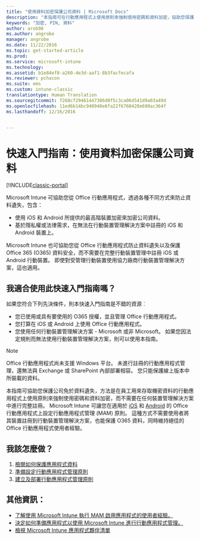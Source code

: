 ```yaml
---
title: "使用資料加密保護公司資料 | Microsoft Docs"
description: "本指南可在行動應用程式上使用原則來強制使用密碼和資料加密，協助您保護公司免於資料遺失。"
keywords: "加密, PIN, 資料"
author: arob98
ms.author: angrobe
manager: angrobe
ms.date: 11/22/2016
ms.topic: get-started-article
ms.prod: 
ms.service: microsoft-intune
ms.technology: 
ms.assetid: b1e84ef8-a260-4e3d-aaf1-8b3facfecafa
ms.reviewer: pchacon
ms.suite: ems
ms.custom: intune-classic
translationtype: Human Translation
ms.sourcegitcommit: f268cf29461447306d0f5c3ca06d541d9a03a49d
ms.openlocfilehash: 11ed6b14bc940940e6fa22f6760420e690ac364f
ms.lasthandoff: 12/16/2016


---
```


# <a name="quick-start-guide-protect-company-data-with-data-encryption"></a>快速入門指南：使用資料加密保護公司資料

[!INCLUDE[classic-portal](../includes/classic-portal.md)]

Microsoft Intune 可協助您從 Office 行動應用程式，透過各種不同方式來防止資料遺失，包含：
- 使用 iOS 和 Android 所提供的最高階裝置加密來加密公司資料。
- 基於隱私權或法律需求，在無法在行動裝置管理解決方案中註冊的 iOS 和 Android 裝置上。

Microsoft Intune 也可協助您從 Office 行動應用程式防止資料遺失以及保護 Office 365 (O365) 資料安全，而不需要在完整行動裝置管理中註冊 iOS 或 Android 行動裝置。 即使對受管理行動裝置使用協力廠商行動裝置管理解決方案，這也適用。

## <a name="is-this-quick-start-guide-right-for-me"></a>我適合使用此快速入門指南嗎？
如果您符合下列先決條件，則本快速入門指南是不錯的資源︰
- 您已使用或具有要使用的 O365 授權，並且管理 Office 行動應用程式。
- 您打算在 iOS 或 Android 上使用 Office 行動應用程式。
- 您使用任何行動裝置管理解決方案 - Microsoft 或非 Microsoft。 如果您因法定規則而無法使用行動裝置管理解決方案，則可以使用本指南。

> [!NOTE]
> Office 行動應用程式尚未支援 Windows 平台。 未進行註冊的行動應用程式管理，還無法與 Exchange 或 SharePoint 內部部署相容。 您只能保護線上版本中所裝載的資料。

本指南可協助您保護公司免於資料遺失，方法是在員工用來存取機密資料的行動應用程式上使用原則來強制使用密碼和資料加密，而不需要在任何裝置管理解決方案中進行完整註冊。 Microsoft Intune 可讓您在適用於 [iOS](https://products.office.com/en-us/mobile/office-mobile-apps-for-ios) 和 [Android](https://products.office.com/en-us/mobile/office-mobile-apps-for-android) 的 Office 行動應用程式上設定行動應用程式管理 (MAM) 原則。 這種方式不需要使用者將其裝置註冊到行動裝置管理解決方案，也能保護 O365 資料，同時維持絕佳的 Office 行動應用程式使用者經驗。

## <a name="how-do-i-do-it"></a>我該怎麼做？
1.    [檢閱如何保護應用程式資料](/intune/deploy-use/protect-app-data-using-mobile-app-management-policies-with-microsoft-intune)
2.    [準備設定行動應用程式管理原則](/intune/deploy-use/get-ready-to-configure-mobile-app-management-policies-with-microsoft-intune)
3.    [建立及部署行動應用程式管理原則](/intune/deploy-use/create-and-deploy-mobile-app-management-policies-with-microsoft-intune)

## <a name="additional-information"></a>其他資訊：
- [了解使用 Microsoft Intune 執行 MAM 啟用應用程式的使用者經驗。](/intune/deploy-use/end-user-experience-for-mam-enabled-apps-with-microsoft-intune)
- [決定如何準備應用程式以使用 Microsoft Intune 進行行動應用程式管理。](/intune/deploy-use/decide-how-to-prepare-apps-for-mobile-application-management-with-microsoft-intune)
- [檢視 Microsoft Intune 應用程式夥伴清單](https://www.microsoft.com/en-us/cloud-platform/microsoft-intune-partners)

